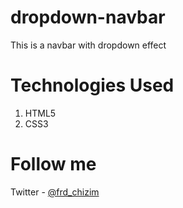 # dropdown-navbar
This is a navbar with dropdown effect
# Technologies Used
1. HTML5
2. CSS3

# Follow me
Twitter - [@frd_chizim](https://www.twitter.com/fred_chizim)
